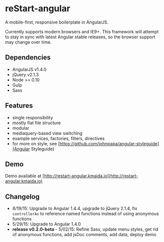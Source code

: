 reStart-angular
==========

A mobile-first, responsive boilerplate in AngularJS.

Currently supports modern browsers and IE9+. This framework will attempt to stay in sync with latest Angular stable 
releases, so the browser support may change over time.

## Dependencies
 
* AngularJS v1.4.0  
* jQuery v2.1.3 
* Node >= 0.10 
* Gulp 
* Sass

## Features

* single responsibility 
* mostly flat file structure
* modular 
* mediaquery-based view switching
* example services, factories, filters, directives 
* for more on style, see [https://github.com/johnpapa/angular-styleguide](Angular Styleguide)

## Demo

Demo available at [http://restart-angular.kmaida.io](http://restart-angular.kmaida.io)

## Changelog

* 8/19/15: Upgrade to Angular 1.4.4, upgrade to jQuery 2.1.4, fix `controllerAs` to reference named functions instead of using anonymous functions
* 5/29/15: Upgrade to Angular 1.4.0
* **release v0.2.0-beta** - 5/02/15: Refine Sass, update menu styles, get rid of anonymous functions, add jsDoc 
comments, add data, deploy demo